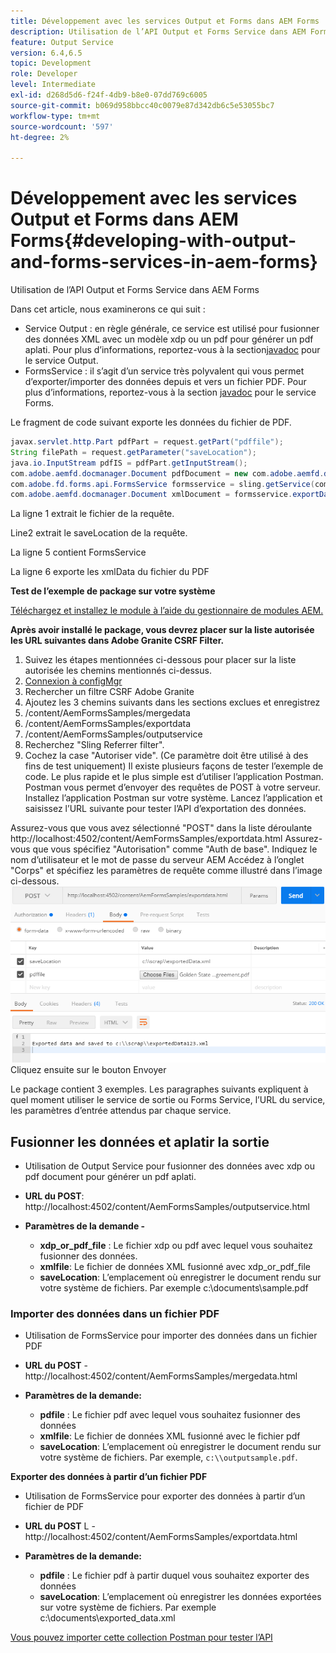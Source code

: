 ```yaml
---
title: Développement avec les services Output et Forms dans AEM Forms
description: Utilisation de l’API Output et Forms Service dans AEM Forms
feature: Output Service
version: 6.4,6.5
topic: Development
role: Developer
level: Intermediate
exl-id: d268d5d6-f24f-4db9-b8e0-07dd769c6005
source-git-commit: b069d958bbcc40c0079e87d342db6c5e53055bc7
workflow-type: tm+mt
source-wordcount: '597'
ht-degree: 2%

---
```


# Développement avec les services Output et Forms dans AEM Forms{#developing-with-output-and-forms-services-in-aem-forms}

Utilisation de l’API Output et Forms Service dans AEM Forms

Dans cet article, nous examinerons ce qui suit :

* Service Output : en règle générale, ce service est utilisé pour fusionner des données XML avec un modèle xdp ou un pdf pour générer un pdf aplati. Pour plus d’informations, reportez-vous à la section[javadoc](https://helpx.adobe.com/experience-manager/6-5/forms/javadocs/index.html?com/adobe/fd/output/api/OutputService.html) pour le service Output.
* FormsService : il s’agit d’un service très polyvalent qui vous permet d’exporter/importer des données depuis et vers un fichier PDF. Pour plus d’informations, reportez-vous à la section [javadoc](https://helpx.adobe.com/experience-manager/6-5/forms/javadocs/index.html?com/adobe/fd/forms/api/class-use/FormsService.html) pour le service Forms.


Le fragment de code suivant exporte les données du fichier de PDF.

```java
javax.servlet.http.Part pdfPart = request.getPart("pdffile");
String filePath = request.getParameter("saveLocation");
java.io.InputStream pdfIS = pdfPart.getInputStream();
com.adobe.aemfd.docmanager.Document pdfDocument = new com.adobe.aemfd.docmanager.Document(pdfIS);
com.adobe.fd.forms.api.FormsService formsservice = sling.getService(com.adobe.fd.forms.api.FormsService.class);
com.adobe.aemfd.docmanager.Document xmlDocument = formsservice.exportData(pdfDocument,com.adobe.fd.forms.api.DataFormat.Auto);
```

La ligne 1 extrait le fichier de la requête.

Line2 extrait le saveLocation de la requête.

La ligne 5 contient FormsService

La ligne 6 exporte les xmlData du fichier du PDF

**Test de l’exemple de package sur votre système**

[Téléchargez et installez le module à l’aide du gestionnaire de modules AEM.](assets/outputandformsservice.zip)




**Après avoir installé le package, vous devrez placer sur la liste autorisée les URL suivantes dans Adobe Granite CSRF Filter.**

1. Suivez les étapes mentionnées ci-dessous pour placer sur la liste autorisée les chemins mentionnés ci-dessus.
1. [Connexion à configMgr](http://localhost:4502/system/console/configMgr)
1. Rechercher un filtre CSRF Adobe Granite
1. Ajoutez les 3 chemins suivants dans les sections exclues et enregistrez
1. /content/AemFormsSamples/mergedata
1. /content/AemFormsSamples/exportdata
1. /content/AemFormsSamples/outputservice
1. Recherchez &quot;Sling Referrer filter&quot;.
1. Cochez la case &quot;Autoriser vide&quot;. (Ce paramètre doit être utilisé à des fins de test uniquement) Il existe plusieurs façons de tester l’exemple de code. Le plus rapide et le plus simple est d’utiliser l’application Postman. Postman vous permet d’envoyer des requêtes de POST à votre serveur. Installez l’application Postman sur votre système.
Lancez l’application et saisissez l’URL suivante pour tester l’API d’exportation des données.

Assurez-vous que vous avez sélectionné &quot;POST&quot; dans la liste déroulante http://localhost:4502/content/AemFormsSamples/exportdata.html Assurez-vous que vous spécifiez &quot;Autorisation&quot; comme &quot;Auth de base&quot;. Indiquez le nom d’utilisateur et le mot de passe du serveur AEM Accédez à l’onglet &quot;Corps&quot; et spécifiez les paramètres de requête comme illustré dans l’image ci-dessous.
![export](assets/postexport.png)
Cliquez ensuite sur le bouton Envoyer

Le package contient 3 exemples. Les paragraphes suivants expliquent à quel moment utiliser le service de sortie ou Forms Service, l’URL du service, les paramètres d’entrée attendus par chaque service.

## Fusionner les données et aplatir la sortie

* Utilisation de Output Service pour fusionner des données avec xdp ou pdf document pour générer un pdf aplati.
* **URL du POST**: http://localhost:4502/content/AemFormsSamples/outputservice.html
* **Paramètres de la demande -**

   * **xdp_or_pdf_file** : Le fichier xdp ou pdf avec lequel vous souhaitez fusionner des données.
   * **xmlfile**: Le fichier de données XML fusionné avec xdp_or_pdf_file
   * **saveLocation**: L’emplacement où enregistrer le document rendu sur votre système de fichiers. Par exemple c:\\documents\\sample.pdf

### Importer des données dans un fichier PDF

* Utilisation de FormsService pour importer des données dans un fichier PDF
* **URL du POST** - http://localhost:4502/content/AemFormsSamples/mergedata.html
* **Paramètres de la demande:**

   * **pdfile** : Le fichier pdf avec lequel vous souhaitez fusionner des données
   * **xmlfile**: Le fichier de données XML fusionné avec le fichier pdf
   * **saveLocation**: L’emplacement où enregistrer le document rendu sur votre système de fichiers. Par exemple, `c:\\outputsample.pdf`.

**Exporter des données à partir d’un fichier PDF**
* Utilisation de FormsService pour exporter des données à partir d’un fichier de PDF
* **URL du POST** L - http://localhost:4502/content/AemFormsSamples/exportdata.html
* **Paramètres de la demande:**

   * **pdfile** : Le fichier pdf à partir duquel vous souhaitez exporter des données
   * **saveLocation**: L’emplacement où enregistrer les données exportées sur votre système de fichiers. Par exemple c:\\documents\\exported_data.xml

[Vous pouvez importer cette collection Postman pour tester l’API](assets/document-services-postman-collection.json)
